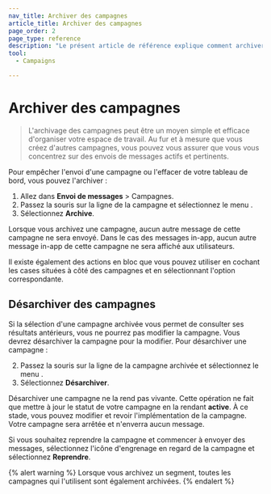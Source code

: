 ```yaml
---
nav_title: Archiver des campagnes
article_title: Archiver des campagnes
page_order: 2
page_type: reference
description: "Le présent article de référence explique comment archiver une campagne préexistante, les effets de l’archivage d’une campagne et comment relancer cette campagne si nécessaire."
tool:
  - Campaigns

---
```


# Archiver des campagnes

> L'archivage des campagnes peut être un moyen simple et efficace d'organiser votre espace de travail. Au fur et à mesure que vous créez d'autres campagnes, vous pouvez vous assurer que vous vous concentrez sur des envois de messages actifs et pertinents.

Pour empêcher l'envoi d'une campagne ou l'effacer de votre tableau de bord, vous pouvez l'archiver :

1. Allez dans **Envoi de messages** > Campagnes.
2. Passez la souris sur la ligne de la campagne et sélectionnez le menu <i class="fas fa-ellipsis-vertical"></i>. 
3. Sélectionnez **Archive**.

Lorsque vous archivez une campagne, aucun autre message de cette campagne ne sera envoyé. Dans le cas des messages in-app, aucun autre message in-app de cette campagne ne sera affiché aux utilisateurs.

Il existe également des actions en bloc que vous pouvez utiliser en cochant les cases situées à côté des campagnes et en sélectionnant l'option correspondante.

## Désarchiver des campagnes

Si la sélection d'une campagne archivée vous permet de consulter ses résultats antérieurs, vous ne pourrez pas modifier la campagne. Vous devrez désarchiver la campagne pour la modifier. Pour désarchiver une campagne :

2. Passez la souris sur la ligne de la campagne archivée et sélectionnez le menu <i class="fas fa-ellipsis-vertical"></i>. 
3. Sélectionnez **Désarchiver**.

Désarchiver une campagne ne la rend pas vivante. Cette opération ne fait que mettre à jour le statut de votre campagne en la rendant **active**. À ce stade, vous pouvez modifier et revoir l'implémentation de la campagne. Votre campagne sera arrêtée et n'enverra aucun message.

Si vous souhaitez reprendre la campagne et commencer à envoyer des messages, sélectionnez l'icône d'engrenage en regard de la campagne et sélectionnez **Reprendre**.

{% alert warning %}
Lorsque vous archivez un segment, toutes les campagnes qui l'utilisent sont également archivées.
{% endalert %}
